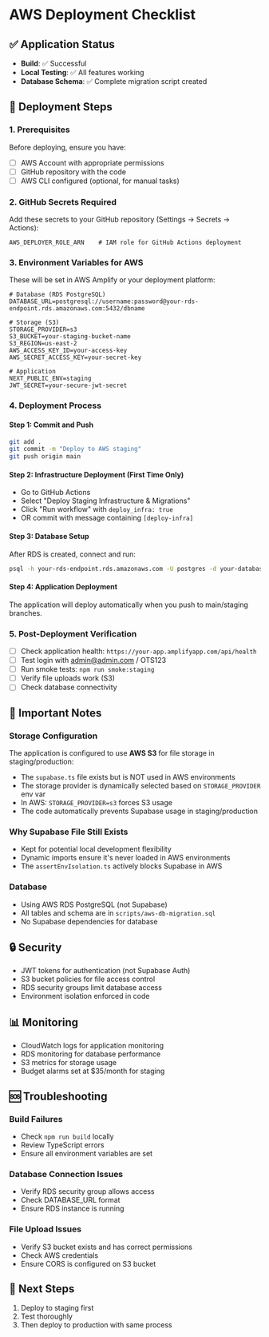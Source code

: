 # AWS Deployment Checklist

## ✅ Application Status
- **Build**: ✅ Successful
- **Local Testing**: ✅ All features working
- **Database Schema**: ✅ Complete migration script created

## 🚀 Deployment Steps

### 1. Prerequisites
Before deploying, ensure you have:
- [ ] AWS Account with appropriate permissions
- [ ] GitHub repository with the code
- [ ] AWS CLI configured (optional, for manual tasks)

### 2. GitHub Secrets Required
Add these secrets to your GitHub repository (Settings → Secrets → Actions):
```
AWS_DEPLOYER_ROLE_ARN    # IAM role for GitHub Actions deployment
```

### 3. Environment Variables for AWS
These will be set in AWS Amplify or your deployment platform:
```env
# Database (RDS PostgreSQL)
DATABASE_URL=postgresql://username:password@your-rds-endpoint.rds.amazonaws.com:5432/dbname

# Storage (S3)
STORAGE_PROVIDER=s3
S3_BUCKET=your-staging-bucket-name
S3_REGION=us-east-2
AWS_ACCESS_KEY_ID=your-access-key
AWS_SECRET_ACCESS_KEY=your-secret-key

# Application
NEXT_PUBLIC_ENV=staging
JWT_SECRET=your-secure-jwt-secret
```

### 4. Deployment Process

#### Step 1: Commit and Push
```bash
git add .
git commit -m "Deploy to AWS staging"
git push origin main
```

#### Step 2: Infrastructure Deployment (First Time Only)
- Go to GitHub Actions
- Select "Deploy Staging Infrastructure & Migrations"
- Click "Run workflow" with `deploy_infra: true`
- OR commit with message containing `[deploy-infra]`

#### Step 3: Database Setup
After RDS is created, connect and run:
```bash
psql -h your-rds-endpoint.rds.amazonaws.com -U postgres -d your-database < scripts/aws-db-migration.sql
```

#### Step 4: Application Deployment
The application will deploy automatically when you push to main/staging branches.

### 5. Post-Deployment Verification
- [ ] Check application health: `https://your-app.amplifyapp.com/api/health`
- [ ] Test login with admin@admin.com / OTS123
- [ ] Run smoke tests: `npm run smoke:staging`
- [ ] Verify file uploads work (S3)
- [ ] Check database connectivity

## 📝 Important Notes

### Storage Configuration
The application is configured to use **AWS S3** for file storage in staging/production:
- The `supabase.ts` file exists but is NOT used in AWS environments
- The storage provider is dynamically selected based on `STORAGE_PROVIDER` env var
- In AWS: `STORAGE_PROVIDER=s3` forces S3 usage
- The code automatically prevents Supabase usage in staging/production

### Why Supabase File Still Exists
- Kept for potential local development flexibility
- Dynamic imports ensure it's never loaded in AWS environments
- The `assertEnvIsolation.ts` actively blocks Supabase in AWS

### Database
- Using AWS RDS PostgreSQL (not Supabase)
- All tables and schema are in `scripts/aws-db-migration.sql`
- No Supabase dependencies for database

## 🔒 Security
- JWT tokens for authentication (not Supabase Auth)
- S3 bucket policies for file access control
- RDS security groups limit database access
- Environment isolation enforced in code

## 📊 Monitoring
- CloudWatch logs for application monitoring
- RDS monitoring for database performance
- S3 metrics for storage usage
- Budget alarms set at $35/month for staging

## 🆘 Troubleshooting

### Build Failures
- Check `npm run build` locally
- Review TypeScript errors
- Ensure all environment variables are set

### Database Connection Issues
- Verify RDS security group allows access
- Check DATABASE_URL format
- Ensure RDS instance is running

### File Upload Issues
- Verify S3 bucket exists and has correct permissions
- Check AWS credentials
- Ensure CORS is configured on S3 bucket

## 🎯 Next Steps
1. Deploy to staging first
2. Test thoroughly
3. Then deploy to production with same process